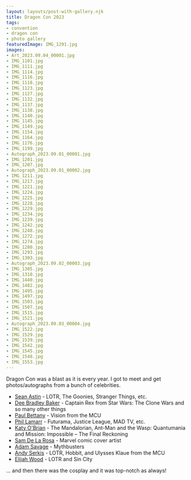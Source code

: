 ```yaml
---
layout: layouts/post-with-gallery.njk
title: Dragon Con 2023
tags: 
- convention
- dragon con
- photo gallery
featuredImage: IMG_1291.jpg
images:
- Art_2023.09.04_00001.jpg
- IMG_1101.jpg
- IMG_1111.jpg
- IMG_1114.jpg
- IMG_1116.jpg
- IMG_1118.jpg
- IMG_1123.jpg
- IMG_1127.jpg
- IMG_1132.jpg
- IMG_1137.jpg
- IMG_1138.jpg
- IMG_1140.jpg
- IMG_1145.jpg
- IMG_1149.jpg
- IMG_1154.jpg
- IMG_1164.jpg
- IMG_1176.jpg
- IMG_1199.jpg
- Autograph_2023.09.01_00001.jpg
- IMG_1201.jpg
- IMG_1207.jpg
- Autograph_2023.09.01_00002.jpg
- IMG_1211.jpg
- IMG_1217.jpg
- IMG_1221.jpg
- IMG_1224.jpg
- IMG_1225.jpg
- IMG_1228.jpg
- IMG_1229.jpg
- IMG_1234.jpg
- IMG_1239.jpg
- IMG_1242.jpg
- IMG_1248.jpg
- IMG_1272.jpg
- IMG_1274.jpg
- IMG_1280.jpg
- IMG_1293.jpg
- IMG_1303.jpg
- Autograph_2023.09.02_00003.jpg
- IMG_1305.jpg
- IMG_1310.jpg
- IMG_1440.jpg
- IMG_1482.jpg
- IMG_1495.jpg
- IMG_1497.jpg
- IMG_1503.jpg
- IMG_1507.jpg
- IMG_1515.jpg
- IMG_1521.jpg
- Autograph_2023.09.03_00004.jpg
- IMG_1522.jpg
- IMG_1529.jpg
- IMG_1539.jpg
- IMG_1542.jpg
- IMG_1545.jpg
- IMG_1548.jpg
- IMG_1553.jpg
---
```

Dragon Con was a blast as it is every year. I got to meet and get photos/autographs from a bunch of celebrities.

* [Sean Astin](https://en.wikipedia.org/wiki/Sean_Astin) - LOTR, The Goonies, Stranger Things, etc.
* [Dee Bradley Baker](https://en.wikipedia.org/wiki/Dee_Bradley_Baker) - Captain Rex from Star Wars: The Clone Wars and so many other things
* [Paul Bettany](https://en.wikipedia.org/wiki/Paul_Bettany) - Vision from the MCU
* [Phil Lamarr](https://en.wikipedia.org/wiki/Phil_LaMarr) - Futurama, Justice League, MAD TV, etc.
* [Katy O'Brian](https://en.wikipedia.org/wiki/Katy_O%27Brian) - The Mandalorian, Ant-Man and the Wasp: Quantumania and Mission: Impossible – The Final Reckoning
* [Sam De La Rosa](https://www.samdelarosa.com) - Marvel comic cover artist
* [Adam Savage](https://en.wikipedia.org/wiki/Adam_Savage) - Mythbusters
* [Andy Serkis](https://en.wikipedia.org/wiki/Andy_Serkis) - LOTR, Hobbit, and Ulysses Klaue from the MCU
* [Elijah Wood](https://en.wikipedia.org/wiki/Elijah_Wood) - LOTR and Sin City

... and then there was the cosplay and it was top-notch as always!
